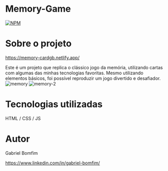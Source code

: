 # Memory-Game
[![NPM](https://img.shields.io/npm/l/react)](https://github.com/Gbxiis/Memory-Game/blob/main/Licence) 

# Sobre o projeto

https://memory-cardgb.netlify.app/

Este é um projeto que replica o clássico jogo da memória, utilizando cartas com algumas das minhas tecnologias favoritas. Mesmo utilizando elementos básicos, foi possível reproduzir um jogo divertido e desafiador.
![memory](https://user-images.githubusercontent.com/110855086/219114739-2ba89ad0-3c7c-4fbc-bf5a-6ada9da07c89.gif)
![memory-2](https://user-images.githubusercontent.com/110855086/219114750-8487ea2b-b543-45a1-988f-6e5b80590713.gif)



# Tecnologias utilizadas
HTML / CSS / JS


# Autor

Gabriel Bomfim

https://www.linkedin.com/in/gabriel-bomfim/
